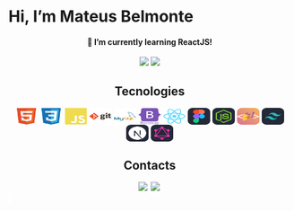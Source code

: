
#  Hi, I’m Mateus Belmonte

<h4 align="center">🌱 I’m currently learning ReactJS!</h4>


 
<div align="center">
<img height="180em" src="https://github-readme-stats.vercel.app/api?username=mateus1508&show_icons=true&theme=vue&include_all_commits=true&count_private=true"/>
<img height="180em" src="https://github-readme-stats.vercel.app/api/top-langs/?username=Mateus1508&layout=compact&langs_count=7&theme=vue"> 
</div>

 <h2 align="center" >Tecnologies</h2>
<div align="center">
 <img align="center" alt="Mateus-HTML" height="30" width="40" src="https://github.com/devicons/devicon/blob/master/icons/html5/html5-original.svg">
 <img align="center" alt="Mateus-CSS" height="30" width="40" src="https://raw.githubusercontent.com/devicons/devicon/master/icons/css3/css3-original.svg">
 <img align="center" alt="Mateus-JS" height="30" width="40" src="https://raw.githubusercontent.com/devicons/devicon/master/icons/javascript/javascript-plain.svg">
 <img align="center" alt="Mateus-JS" height="30" width="40" src="https://github.com/devicons/devicon/blob/master/icons/git/git-original-wordmark.svg">
 <img align="center" alt="Mateus-JS" height="30" width="40" src="https://github.com/devicons/devicon/blob/master/icons/mysql/mysql-original-wordmark.svg">
 <img align="center" alt="Mateus-JS" height="30" width="40" src="https://github.com/devicons/devicon/blob/master/icons/bootstrap/bootstrap-plain-wordmark.svg">
 <img align="center" alt="Mateus-JS" height="30" width="40" src="https://github.com/devicons/devicon/blob/master/icons/react/react-original.svg">
 <img align="center" alt="Mateus-JS" height="30" width="40" src="https://github.com/tandpfun/skill-icons/blob/main/icons/Figma-Dark.svg">
 <img align="center" alt="Mateus-JS" height="30" width="40" src="https://github.com/tandpfun/skill-icons/blob/main/icons/NodeJS-Dark.svg">
 <img align="center" alt="Mateus-JS" height="30" width="40" src="https://github.com/tandpfun/skill-icons/blob/main/icons/StyledComponents.svg">
 <img align="center" alt="Mateus-JS" height="30" width="40" src="https://github.com/tandpfun/skill-icons/blob/main/icons/TailwindCSS-Dark.svg">
 <img align="center" alt="Mateus-JS" height="30" width="40" src="https://github.com/tandpfun/skill-icons/blob/main/icons/NextJS-Dark.svg">
 <img align="center" alt="Mateus-JS" height="30" width="40" src="https://github.com/tandpfun/skill-icons/blob/main/icons/GraphQL-Dark.svg">
</div>
<h2 align="center">Contacts</h2>
<div align="center">
<a align="center" href="https://www.linkedin.com/in/mateus-belmonte-64b6b11a3/" target="_blank"><img src="https://img.shields.io/badge/-LinkedIn-%230077B5?style=for-the-badge&logo=linkedin&logoColor=white" target="_blank" rel="noopener noreferer"></a>
 <a align="center" href="https://mateusbelmonte.netlify.app" target="_blank" rel="noopener noreferer" style="padding: 2px; background: #fff;"><img src="https://img.shields.io/badge/perfil%20-%23323330.svg?&style=for-the-badge&logo=perfil&logoColor=black&col"</a>
 </div>
